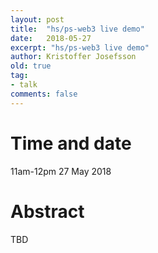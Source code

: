 ```yaml
---
layout: post
title:  "hs/ps-web3 live demo"
date:   2018-05-27
excerpt: "hs/ps-web3 live demo"
author: Kristoffer Josefsson
old: true
tag:
- talk
comments: false
---
```


# Time and date
11am-12pm 27 May 2018

# Abstract

TBD
